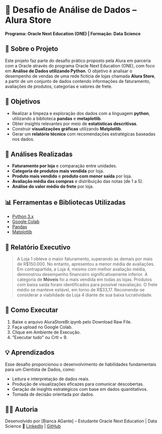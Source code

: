 # 🛒 Desafio de Análise de Dados – Alura Store

**Programa: Oracle Next Education (ONE) | Formação: Data Science**

## 📌 Sobre o Projeto

Este projeto faz parte do desafio prático proposto pela Alura em parceria com a Oracle através do programa Oracle Next Education (ONE), com foco em **Análise de Dados utilizando Python**. O objetivo é analisar o desempenho de vendas de uma rede fictícia de lojas chamada **Alura Store**, a partir de um conjunto de dados contendo informações de faturamento, avaliações de produtos, categorias e valores de frete.

## 🎯 Objetivos

* Realizar a limpeza e exploração dos dados com a linguagem **python**, utilizando a biblioteca **pandas** e **metaplotlib**.
* Obter insights relevantes por meio de **estatísticas descritivas**.
* Construir **visualizações gráficas** utilizando **Matplotlib**.
* Gerar um **relatório técnico** com recomendações estratégicas baseadas nos dados.

## 🧩 Análises Realizadas

* **Faturamento por loja** e comparação entre unidades.
* **Categoria de produtos mais vendida** por loja.
* **Produto mais vendido** e **produto com menor saída** por loja.
* **Avaliação média das compras** e distribuição das notas (de 1 a 5).
* **Análise do valor médio do frete** por loja.

## 📊 Ferramentas e Bibliotecas Utilizadas

* [Python 3.x](https://www.python.org/)
* [Google Colab](https://colab.research.google.com/)
* [Pandas](https://pandas.pydata.org/)
* [Matplotlib](https://matplotlib.org/)

## 📝 Relatório Executivo

> A Loja 1 obteve o maior faturamento, superando as demais por mais de R\$150.000. No entanto, apresentou a menor média de avaliações. Em contrapartida, a Loja 4, mesmo com melhor avaliação média, demonstrou desempenho financeiro significativamente inferior. A categoria de **Móveis** foi a mais vendida em todas as lojas. Produtos com baixa saída foram identificados para possível reavaliação. O frete médio se manteve estável, em torno de R\$33,17. Recomenda-se considerar a viabilidade da Loja 4 diante de sua baixa lucratividade.

## 🚀 Como Executar

1. Baixe o arquivo AluraStoreBr.ipynb pelo Download Raw File.
2. Faça upload no Google Colab.
3. Clique em Ambiente de Execução.
4. "Executar tudo" ou Crtl + 9.

## 💡 Aprendizados

Esse desafio proporcionou o desenvolvimento de habilidades fundamentais para um Cientista de Dados, como:

* Leitura e interpretação de dados reais.
* Produção de visualizações eficazes para comunicar descobertas.
* Geração de insights estratégicos com base em dados quantitativos.
* Tomada de decisão orientada por dados.

## 👩‍💻 Autoria

Desenvolvido por \[Bianca AGante] – Estudante Oracle Next Education | Data Science 🚀
[LinkedIn](https://www.linkedin.com/bianca-agante-tiene) | [GitHub](https://github.com/biancagante)
